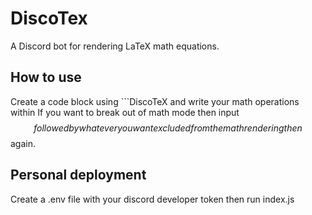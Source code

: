 # DiscoTex

A Discord bot for rendering LaTeX math equations.

## How to use

Create a code block using ```DiscoTeX and write your math operations within
If you want to break out of math mode then input $$ followed by whatever you want excluded from the math rendering then $$ again.

## Personal deployment

Create a .env file with your discord developer token then run index.js
